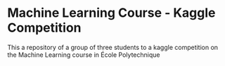 # Machine Learning Course - Kaggle Competition

This a repository of a group of three students to a kaggle competition on the Machine Learning course in École Polytechnique
